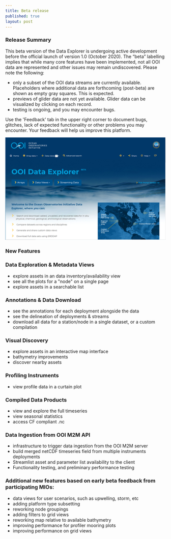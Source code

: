 ```yaml
---
title: Beta release
published: true
layout: post
---
```


### Release Summary

This beta version of the Data Explorer is undergoing active development before the official launch of version 1.0 (October 2020). The “beta” labelling implies that while many core features have been implemented, not all OOI data are represented and other issues may remain undiscovered. Please note the following:

* only a subset of the OOI data streams are currently available. Placeholders where additional data are forthcoming (post-beta) are shown as empty gray squares. This is expected.
* previews of glider data are not yet available. Glider data can be visualized by clicking on each record.
* testing is ongoing, and you may encounter bugs.

Use the 'Feedback' tab in the upper right corner to document bugs, glitches, lack of expected functionality or other problems you may encounter. Your feedback will help us improve this platform. 


<img src="/assets/images/release_notes/ooi.beta.PNG" class="img-responsive" width="600"/>

### New Features

### Data Exploration & Metadata Views

* explore assets in an data inventory/availability view
* see all the plots for a "node" on a single page
* explore assets in a searchable list

### Annotations & Data Download
* see the annotations for each deployment alongside the data
* see the delineation of deployments & streams
* download all data for a station/node in a single dataset, or a custom compilation

### Visual Discovery
* explore assets in an interactive map interface
* bathymetry improvements
* discover nearby assets

### Profiling Instruments
* view profile data in a curtain plot

### Compiled Data Products
* view and explore the full timeseries
* view seasonal statistics 
* access CF compliant .nc

### Data Ingestion from OOI M2M API
* infrastructure to trigger data ingestion from the OOI M2M server
* build merged netCDF timeseries field from multiple instruments deployments
* Streamlist asset and parameter list availability to the client
* Functionality testing, and preliminary performance testing

### Additional new features based on early beta feedback from participating MIOs:
* data views for user scenarios, such as upwelling, storm, etc
* adding platform type subsetting
* reworking node groupings
* adding filters to grid views
* reworking map relative to available bathymetry
* improving performance for profiler mooring plots
* improving performance on grid views
